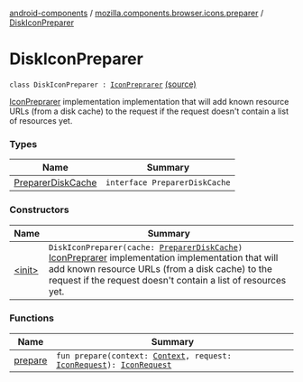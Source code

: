 [android-components](../../index.md) / [mozilla.components.browser.icons.preparer](../index.md) / [DiskIconPreparer](./index.md)

# DiskIconPreparer

`class DiskIconPreparer : `[`IconPreprarer`](../-icon-preprarer/index.md) [(source)](https://github.com/mozilla-mobile/android-components/blob/master/components/browser/icons/src/main/java/mozilla/components/browser/icons/preparer/DiskIconPreparer.kt#L14)

[IconPreprarer](../-icon-preprarer/index.md) implementation implementation that will add known resource URLs (from a disk cache) to the request
if the request doesn't contain a list of resources yet.

### Types

| Name | Summary |
|---|---|
| [PreparerDiskCache](-preparer-disk-cache/index.md) | `interface PreparerDiskCache` |

### Constructors

| Name | Summary |
|---|---|
| [&lt;init&gt;](-init-.md) | `DiskIconPreparer(cache: `[`PreparerDiskCache`](-preparer-disk-cache/index.md)`)`<br>[IconPreprarer](../-icon-preprarer/index.md) implementation implementation that will add known resource URLs (from a disk cache) to the request if the request doesn't contain a list of resources yet. |

### Functions

| Name | Summary |
|---|---|
| [prepare](prepare.md) | `fun prepare(context: `[`Context`](https://developer.android.com/reference/android/content/Context.html)`, request: `[`IconRequest`](../../mozilla.components.browser.icons/-icon-request/index.md)`): `[`IconRequest`](../../mozilla.components.browser.icons/-icon-request/index.md) |
